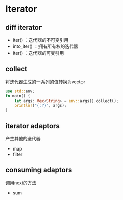 # Iterator
## diff iterator
- iter() ：迭代器的不可变引用
- into_iter() ：拥有所有权的迭代器
- iter() ：迭代器的可变引用

## collect 
将迭代器生成的一系列的值转换为vector
```rust
use std::env;
fn main() {
    let args: Vec<String> = env::args().collect();
    println!("{:?}", args);
}
```

## iterator adaptors
产生其他的迭代器
- map
- filter

## consuming adaptors
调用next的方法
- sum

